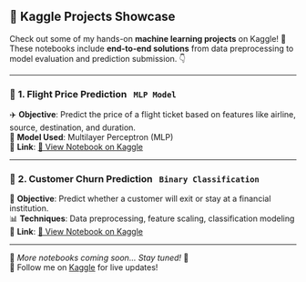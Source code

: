 ## 🎯 Kaggle Projects Showcase

Check out some of my hands-on **machine learning projects** on Kaggle! 🚀  
These notebooks include **end-to-end solutions** from data preprocessing to model evaluation and prediction submission. 👇

---

### 📘 **1. Flight Price Prediction** &nbsp; `MLP Model`  
✈️ **Objective**: Predict the price of a flight ticket based on features like airline, source, destination, and duration.  
🧠 **Model Used**: Multilayer Perceptron (MLP)  
📎 **Link**: [🔗 View Notebook on Kaggle](https://www.kaggle.com/code/bananimallick2025/k-1-mlp-banani-24ds2000087)

---

### 💼 **2. Customer Churn Prediction** &nbsp; `Binary Classification`  
🏦 **Objective**: Predict whether a customer will exit or stay at a financial institution.  
📊 **Techniques**: Data preprocessing, feature scaling, classification modeling  
📎 **Link**: [🔗 View Notebook on Kaggle](https://www.kaggle.com/code/bananimallick2025/24ds2000087-banani-k2)

---

🔹 *More notebooks coming soon... Stay tuned!* 🌟  
🔗 Follow me on [Kaggle](https://www.kaggle.com/bananimallick2025) for live updates!

